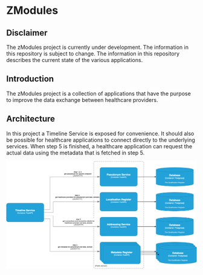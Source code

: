 # ZModules

## Disclaimer

The zModules project is currently under development. The information in this repository is 
subject to change. The information in this repository describes the current state of the
various applications.

## Introduction

The zModules project is a collection of applications that have the purpose to improve the
data exchange between healthcare providers.

## Architecture

In this project a Timeline Service is exposed for convenience. It should also be possible
for healthcare applications to connect directly to the underlying services.
When step 5 is finished, a healthcare application can request the actual data using the 
metadata that is fetched in step 5.

![alt text](assets/system.png "system")

